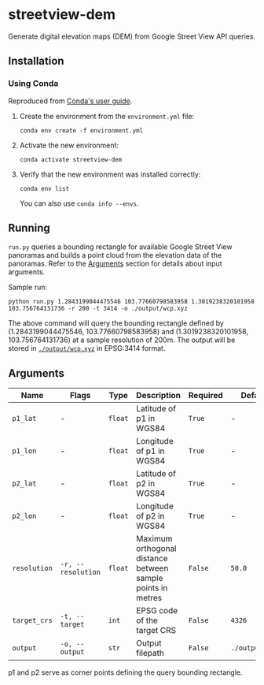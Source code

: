# streetview-dem

Generate digital elevation maps (DEM) from Google Street View API queries.

## Installation

### Using Conda

Reproduced from [Conda's user guide](https://conda.io/projects/conda/en/latest/user-guide/tasks/manage-environments.html#creating-an-environment-from-an-environment-yml-file).

1. Create the environment from the ```environment.yml``` file:
    ```shell
    conda env create -f environment.yml
    ```
2. Activate the new environment:
    ```shell
    conda activate streetview-dem
    ```
3. Verify that the new environment was installed correctly:
    ```shell
    conda env list
    ```
    You can also use ```conda info --envs```.

## Running

```run.py``` queries a bounding rectangle for available Google Street View panoramas and builds a point cloud from the elevation data of the panoramas. Refer to the [Arguments](#arguments) section for details about input arguments.

Sample run:
```shell
python run.py 1.2843199044475546 103.77660798583958 1.3019238320101958 103.756764131736 -r 200 -t 3414 -o ./output/wcp.xyz
```
The above command will query the bounding rectangle defined by (1.2843199044475546, 103.77660798583958) and (1.3019238320101958, 103.756764131736) at a sample resolution of 200m. The output will be stored in [```./output/wcp.xyz```](output/wcp.xyz) in EPSG:3414 format.

## <a name="arguments"></a>Arguments

| Name             | Flags                  | Type        | Description                                                 | Required    | Default            |
|------------------|------------------------|-------------|-------------------------------------------------------------|-------------|--------------------|
| ```p1_lat```     | -                      | ```float``` | Latitude of p1 in WGS84                                     | ```True```  | -                  |
| ```p1_lon```     | -                      | ```float``` | Longitude of p1 in WGS84                                    | ```True```  | -                  |
| ```p2_lat```     | -                      | ```float``` | Latitude of p2 in WGS84                                     | ```True```  | -                  |
| ```p2_lon```     | -                      | ```float``` | Longitude of p2 in WGS84                                    | ```True```  | -                  |
| ```resolution``` | ```-r, --resolution``` | ```float``` | Maximum orthogonal distance between sample points in metres | ```False``` | ```50.0```         |
| ```target_crs``` | ```-t, --target```     | ```int```   | EPSG code of the target CRS                                 | ```False``` | ```4326```         |
| ```output```     | ```-o, --output```     | ```str```   | Output filepath                                             | ```False``` | ```./output.csv``` |

p1 and p2 serve as corner points defining the query bounding rectangle.
